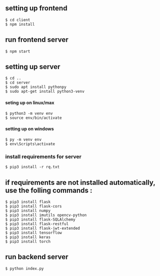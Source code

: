 ## setting up frontend
    $ cd client  
    $ npm install  
  

## run frontend server
    $ npm start 

## setting up server
    $ cd ..  
    $ cd server   
    $ sudo apt install pythonpy
    $ sudo apt-get install python3-venv
    
#### seting up on linux/max
    $ python3 -m venv env  
    $ source env/bin/activate  
    
#### setting up on windows
    $ py -m venv env  
    $ env\Scripts\activate  
    
### install requirements for server
    $ pip3 install -r rq.txt  
     
## if requirements are not installed automatically, use the folling commands :
    $ pip3 install flask
    $ pip3 install flask-cors
    $ pip3 install numpy
    $ pip3 install imutils opencv-python
    $ pip3 install flask-SQLAlchemy
    $ pip3 install flask-restful
    $ pip3 install flask-jwt-extended
    $ pip3 install tensorflow
    $ pip3 install keras
    $ pip3 install torch  
  
  
## run backend server
    $ python index.py

